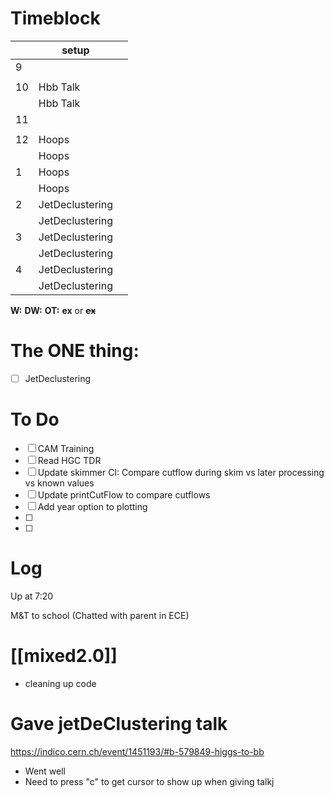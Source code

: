 # Timeblock

|     | setup           |     |
| --- | --------------- | --- |
| 9   |                 |     |
|     |                 |     |
| 10  | Hbb Talk        |     |
|     | Hbb Talk        |     |
| 11  |                 |     |
|     |                 |     |
| 12  | Hoops           |     |
|     | Hoops           |     |
| 1   | Hoops           |     |
|     | Hoops           |     |
| 2   | JetDeclustering |     |
|     | JetDeclustering |     |
| 3   | JetDeclustering |     |
|     | JetDeclustering |     |
| 4   | JetDeclustering |     |
|     | JetDeclustering |     |

**W:**
**DW:**
**OT:**
**ex** or **~~ex~~**

# The ONE thing: 
- [ ]  JetDeclustering


# To Do

- [ ] CAM Training
- [ ] Read HGC TDR
- [ ] Update skimmer CI: Compare cutflow during skim vs later processing vs known values
- [ ] Update printCutFlow to compare cutflows
- [ ] Add year option to plotting
- [ ] 
- [ ] 


# Log

Up at 7:20

M&T to school (Chatted with parent in ECE)

# [[mixed2.0]]
- cleaning up code 

# Gave jetDeClustering talk
https://indico.cern.ch/event/1451193/#b-579849-higgs-to-bb
- Went well
- Need to press "c" to get cursor to show up when giving talkj



